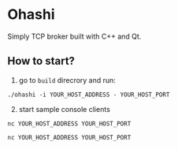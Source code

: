 # Ohashi

Simply TCP broker built with C++ and Qt.

## How to start?

1. go to `build` direcrory and run:

```
./ohashi -i YOUR_HOST_ADDRESS - YOUR_HOST_PORT
```

2. start sample console clients

```
nc YOUR_HOST_ADDRESS YOUR_HOST_PORT

nc YOUR_HOST_ADDRESS YOUR_HOST_PORT
```